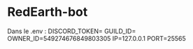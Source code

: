 # RedEarth-bot
Dans le .env :
DISCORD_TOKEN=
GUILD_ID=
OWNER_ID=549274676849803305
IP=127.0.0.1
PORT=25565